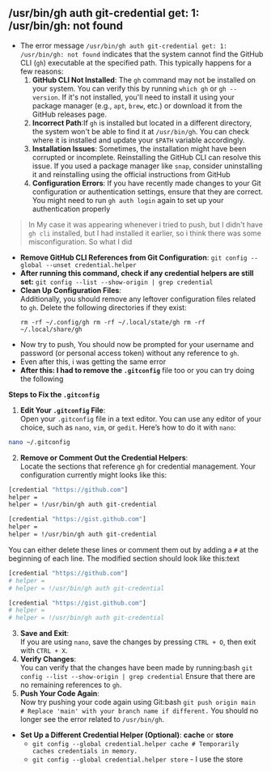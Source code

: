 ## /usr/bin/gh auth git-credential get: 1: /usr/bin/gh: not found
- The error message `/usr/bin/gh auth git-credential get: 1: /usr/bin/gh: not found` indicates that the system cannot find the GitHub CLI (`gh`) executable at the specified path. This typically happens for a few reasons:
	1. **GitHub CLI Not Installed**: The `gh` command may not be installed on your system. You can verify this by running `which gh` or `gh --version`. If it's not installed, you'll need to install it using your package manager (e.g., `apt`, `brew`, etc.) or download it from the GitHub releases page.
	2. **Incorrect Path**:If `gh` is installed but located in a different directory, the system won't be able to find it at `/usr/bin/gh`. You can check where it is installed and update your `$PATH` variable accordingly.
	3. **Installation Issues**: Sometimes, the installation might have been corrupted or incomplete. Reinstalling the GitHub CLI can resolve this issue. If you used a package manager like `snap`, consider uninstalling it and reinstalling using the official instructions from GitHub
	4. **Configuration Errors**: If you have recently made changes to your Git configuration or authentication settings, ensure that they are correct. You might need to run `gh auth login` again to set up your authentication properly

> In My case it was appearing whenever i tried to push, but I didn't have `gh cli` installed, but I had installed it earlier, so i think there was some misconfiguration. So what I did
	
- **Remove GitHub CLI References from Git Configuration**: `git config --global --unset credential.helper`
- **After running this command, check if any credential helpers are still set:** `git config --list --show-origin | grep credential`
- **Clean Up Configuration Files**:  
	Additionally, you should remove any leftover configuration files related to `gh`. Delete the following directories if they exist:
	```
	rm -rf ~/.config/gh rm -rf ~/.local/state/gh rm -rf ~/.local/share/gh
	```
- Now try to push, You should now be prompted for your username and password (or personal access token) without any reference to `gh`.
- Even after this, i was getting the same error
- **After this: I had to remove the `.gitconfig`** file too or you can try doing the following

**Steps to Fix the `.gitconfig`**
1. **Edit Your `.gitconfig` File**:  
    Open your `.gitconfig` file in a text editor. You can use any editor of your choice, such as `nano`, `vim`, or `gedit`. Here’s how to do it with `nano`:
```bash
nano ~/.gitconfig
```
    
2. **Remove or Comment Out the Credential Helpers**:  
    Locate the sections that reference `gh` for credential management. Your configuration currently might looks like this:
    
```bash
[credential "https://github.com"] 
helper =    
helper = !/usr/bin/gh auth git-credential 

[credential "https://gist.github.com"]     
helper =   
helper = !/usr/bin/gh auth git-credential
```

You can either delete these lines or comment them out by adding a `#` at the beginning of each line. The modified section should look like this:text
    
```bash
[credential "https://github.com"] 
# helper =    
# helper = !/usr/bin/gh auth git-credential 

[credential "https://gist.github.com"]     
# helper =   
# helper = !/usr/bin/gh auth git-credential
```
    
3. **Save and Exit**:  
    If you are using `nano`, save the changes by pressing `CTRL + O`, then exit with `CTRL + X`.
4. **Verify Changes**:  
    You can verify that the changes have been made by running:bash
    `git config --list --show-origin | grep credential`
    Ensure that there are no remaining references to `gh`.
5. **Push Your Code Again**:  
    Now try pushing your code again using Git:bash
    `git push origin main  # Replace 'main' with your branch name if different.`
    You should no longer see the error related to `/usr/bin/gh`.
- **Set Up a Different Credential Helper (Optional)**: **cache** or **store**
	- `git config --global credential.helper cache # Temporarily caches credentials in memory.`
	- `git config --global credential.helper store` - I use the store